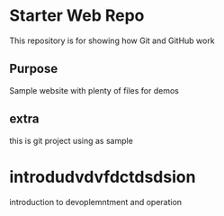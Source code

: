 # Starter Web Repo

This repository is for showing how Git and GitHub work

## Purpose

Sample website with plenty of files for demos

## extra

this is git project using as sample

# introdudvdvfdctdsdsion
introduction to devoplemntment and operation